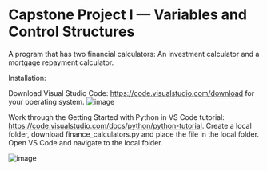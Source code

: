 # Capstone Project I — Variables and Control Structures

A program that has two financial calculators: An investment calculator and a mortgage repayment calculator.

Installation: 

Download Visual Studio Code: https://code.visualstudio.com/download for your operating system. 
![image](https://github.com/jeffbarnfield/finalCapstone/assets/121809556/aacac4ba-b2d9-45f5-a09e-7589d67463c9)

Work through the Getting Started with Python in VS Code tutorial: https://code.visualstudio.com/docs/python/python-tutorial.
Create a local folder, download finance_calculators.py and place the file in the local folder. Open VS Code and navigate to the local folder.

![image](https://github.com/jeffbarnfield/finalCapstone/assets/121809556/d691692d-6aaf-44f2-9c60-720c76890e04)
